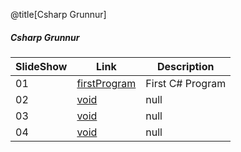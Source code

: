 @title[Csharp Grunnur]
##### Csharp Grunnur
<table>
    <thead>
        <tr>
            <th>SlideShow</th>
            <th>Link</th>
            <th>Description</th>
        </tr>
    </thead>
    <tbody>
        <tr>
            <td>01</td>
            <td><a href="https://gitpitch.com/ntv-skolinn/csharp-grunnur/firstProgram" target="_blank">firstProgram</a></td>
            <td>First C# Program</td>
        </tr>
        <tr>
            <td>02</td>
            <td><a href="javascript:void(0)">void</a></td>
            <td>null</td>
        </tr>
        <tr>
            <td>03</td>
            <td><a href="javascript:void(0)">void</a></td>
            <td>null</td>
        </tr>
        <tr>
            <td>04</td>
            <td><a href="javascript:void(0)">void</a></td>
            <td>null</td>
        </tr>
    </tbody>
</table>